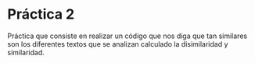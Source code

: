 # Práctica 2

Práctica que consiste en realizar un código que nos diga que tan similares son los diferentes textos que se analizan calculado la disimilaridad y similaridad.

